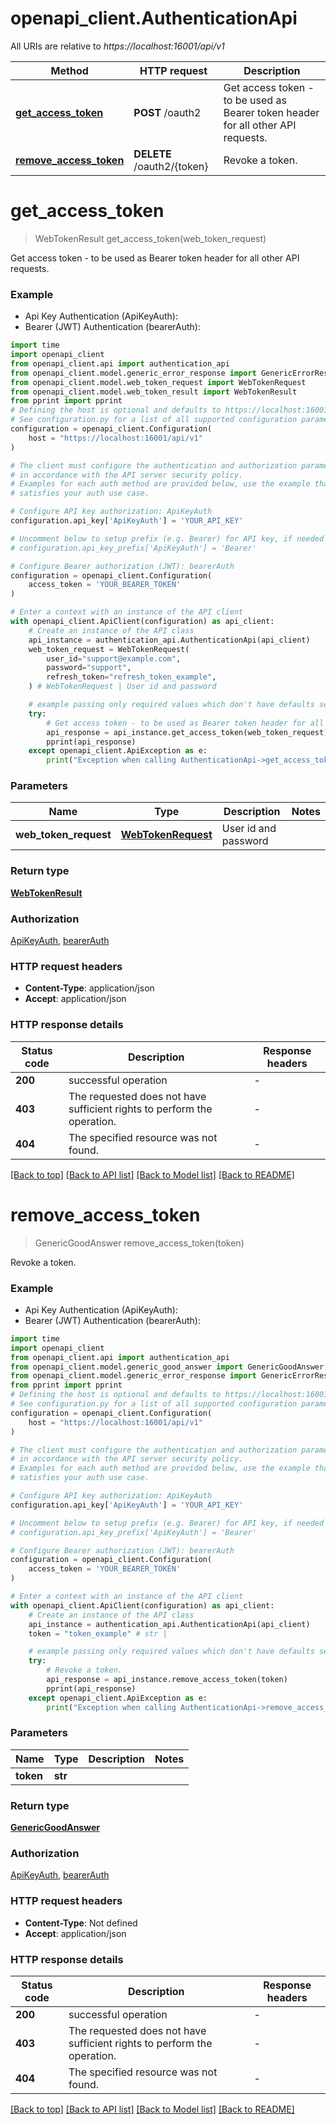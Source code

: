 # openapi_client.AuthenticationApi

All URIs are relative to *https://localhost:16001/api/v1*

Method | HTTP request | Description
------------- | ------------- | -------------
[**get_access_token**](AuthenticationApi.md#get_access_token) | **POST** /oauth2 | Get access token - to be used as Bearer token header for all other API requests.
[**remove_access_token**](AuthenticationApi.md#remove_access_token) | **DELETE** /oauth2/{token} | Revoke a token.


# **get_access_token**
> WebTokenResult get_access_token(web_token_request)

Get access token - to be used as Bearer token header for all other API requests.

### Example

* Api Key Authentication (ApiKeyAuth):
* Bearer (JWT) Authentication (bearerAuth):
```python
import time
import openapi_client
from openapi_client.api import authentication_api
from openapi_client.model.generic_error_response import GenericErrorResponse
from openapi_client.model.web_token_request import WebTokenRequest
from openapi_client.model.web_token_result import WebTokenResult
from pprint import pprint
# Defining the host is optional and defaults to https://localhost:16001/api/v1
# See configuration.py for a list of all supported configuration parameters.
configuration = openapi_client.Configuration(
    host = "https://localhost:16001/api/v1"
)

# The client must configure the authentication and authorization parameters
# in accordance with the API server security policy.
# Examples for each auth method are provided below, use the example that
# satisfies your auth use case.

# Configure API key authorization: ApiKeyAuth
configuration.api_key['ApiKeyAuth'] = 'YOUR_API_KEY'

# Uncomment below to setup prefix (e.g. Bearer) for API key, if needed
# configuration.api_key_prefix['ApiKeyAuth'] = 'Bearer'

# Configure Bearer authorization (JWT): bearerAuth
configuration = openapi_client.Configuration(
    access_token = 'YOUR_BEARER_TOKEN'
)

# Enter a context with an instance of the API client
with openapi_client.ApiClient(configuration) as api_client:
    # Create an instance of the API class
    api_instance = authentication_api.AuthenticationApi(api_client)
    web_token_request = WebTokenRequest(
        user_id="support@example.com",
        password="support",
        refresh_token="refresh_token_example",
    ) # WebTokenRequest | User id and password

    # example passing only required values which don't have defaults set
    try:
        # Get access token - to be used as Bearer token header for all other API requests.
        api_response = api_instance.get_access_token(web_token_request)
        pprint(api_response)
    except openapi_client.ApiException as e:
        print("Exception when calling AuthenticationApi->get_access_token: %s\n" % e)
```


### Parameters

Name | Type | Description  | Notes
------------- | ------------- | ------------- | -------------
 **web_token_request** | [**WebTokenRequest**](WebTokenRequest.md)| User id and password |

### Return type

[**WebTokenResult**](WebTokenResult.md)

### Authorization

[ApiKeyAuth](../README.md#ApiKeyAuth), [bearerAuth](../README.md#bearerAuth)

### HTTP request headers

 - **Content-Type**: application/json
 - **Accept**: application/json


### HTTP response details
| Status code | Description | Response headers |
|-------------|-------------|------------------|
**200** | successful operation |  -  |
**403** | The requested does not have sufficient rights to perform the operation. |  -  |
**404** | The specified resource was not found. |  -  |

[[Back to top]](#) [[Back to API list]](../README.md#documentation-for-api-endpoints) [[Back to Model list]](../README.md#documentation-for-models) [[Back to README]](../README.md)

# **remove_access_token**
> GenericGoodAnswer remove_access_token(token)

Revoke a token.

### Example

* Api Key Authentication (ApiKeyAuth):
* Bearer (JWT) Authentication (bearerAuth):
```python
import time
import openapi_client
from openapi_client.api import authentication_api
from openapi_client.model.generic_good_answer import GenericGoodAnswer
from openapi_client.model.generic_error_response import GenericErrorResponse
from pprint import pprint
# Defining the host is optional and defaults to https://localhost:16001/api/v1
# See configuration.py for a list of all supported configuration parameters.
configuration = openapi_client.Configuration(
    host = "https://localhost:16001/api/v1"
)

# The client must configure the authentication and authorization parameters
# in accordance with the API server security policy.
# Examples for each auth method are provided below, use the example that
# satisfies your auth use case.

# Configure API key authorization: ApiKeyAuth
configuration.api_key['ApiKeyAuth'] = 'YOUR_API_KEY'

# Uncomment below to setup prefix (e.g. Bearer) for API key, if needed
# configuration.api_key_prefix['ApiKeyAuth'] = 'Bearer'

# Configure Bearer authorization (JWT): bearerAuth
configuration = openapi_client.Configuration(
    access_token = 'YOUR_BEARER_TOKEN'
)

# Enter a context with an instance of the API client
with openapi_client.ApiClient(configuration) as api_client:
    # Create an instance of the API class
    api_instance = authentication_api.AuthenticationApi(api_client)
    token = "token_example" # str | 

    # example passing only required values which don't have defaults set
    try:
        # Revoke a token.
        api_response = api_instance.remove_access_token(token)
        pprint(api_response)
    except openapi_client.ApiException as e:
        print("Exception when calling AuthenticationApi->remove_access_token: %s\n" % e)
```


### Parameters

Name | Type | Description  | Notes
------------- | ------------- | ------------- | -------------
 **token** | **str**|  |

### Return type

[**GenericGoodAnswer**](GenericGoodAnswer.md)

### Authorization

[ApiKeyAuth](../README.md#ApiKeyAuth), [bearerAuth](../README.md#bearerAuth)

### HTTP request headers

 - **Content-Type**: Not defined
 - **Accept**: application/json


### HTTP response details
| Status code | Description | Response headers |
|-------------|-------------|------------------|
**200** | successful operation |  -  |
**403** | The requested does not have sufficient rights to perform the operation. |  -  |
**404** | The specified resource was not found. |  -  |

[[Back to top]](#) [[Back to API list]](../README.md#documentation-for-api-endpoints) [[Back to Model list]](../README.md#documentation-for-models) [[Back to README]](../README.md)


